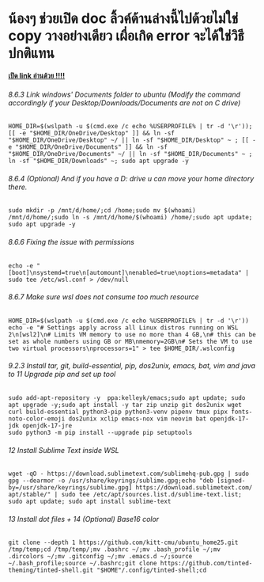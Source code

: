 # น้องๆ ช่วยเปิด doc ลิ้วค์ด้านล่างนี้ไปด้วยไม่ใช่ copy วางอย่างเดียว เผื่อเกิด error จะได้ใช่วิธีปกติแทน

**[เปิด link อ่านด้วย !!!!](https://cmu.to/cs111env)**

###### 8.6.3 Link windows' Documents folder to ubuntu (Modify the command accordingly if your Desktop/Downloads/Documents are not on C drive)
```
HOME_DIR=$(wslpath -u $(cmd.exe /c echo %USERPROFILE% | tr -d '\r')); [[ -e "$HOME_DIR/OneDrive/Desktop" ]] && ln -sf "$HOME_DIR/OneDrive/Desktop" ~/ || ln -sf "$HOME_DIR/Desktop" ~ ; [[ -e "$HOME_DIR/OneDrive/Documents" ]] && ln -sf "$HOME_DIR/OneDrive/Documents" ~/ || ln -sf "$HOME_DIR/Documents" ~ ; ln -sf "$HOME_DIR/Downloads" ~; sudo apt upgrade -y
```

###### 8.6.4 (Optional) And if you have a D: drive u can move your home directory there.
```
sudo mkdir -p /mnt/d/home/;cd /home;sudo mv $(whoami) /mnt/d/home/;sudo ln -s /mnt/d/home/$(whoami) /home/;sudo apt update; sudo apt upgrade -y
```

###### 8.6.6 Fixing the issue with permissions
```
echo -e "[boot]\nsystemd=true\n[automount]\nenabled=true\noptions=metadata" | sudo tee /etc/wsl.conf > /dev/null
```

###### 8.6.7 Make sure wsl does not consume too much resource 
```
HOME_DIR=$(wslpath -u $(cmd.exe /c echo %USERPROFILE% | tr -d '\r'))
echo -e "# Settings apply across all Linux distros running on WSL 2\n[wsl2]\n# Limits VM memory to use no more than 4 GB,\n# this can be set as whole numbers using GB or MB\nmemory=2GB\n# Sets the VM to use two virtual processors\nprocessors=1" > tee $HOME_DIR/.wslconfig
```

###### 9.2.3 Install tar, git,  build-essential, pip, dos2unix, emacs, bat, vim and  java to 11 Upgrade pip and set up tool
```
sudo add-apt-repository -y  ppa:kelleyk/emacs;sudo apt update; sudo apt upgrade -y;sudo apt install -y tar zip unzip git dos2unix wget curl build-essential python3-pip python3-venv pipenv tmux pipx fonts-noto-color-emoji dos2unix xclip emacs-nox vim neovim bat openjdk-17-jdk openjdk-17-jre
sudo python3 -m pip install --upgrade pip setuptools
```

###### 12 Install Sublime Text inside WSL
```
wget -qO - https://download.sublimetext.com/sublimehq-pub.gpg | sudo gpg --dearmor -o /usr/share/keyrings/sublime.gpg;echo "deb [signed-by=/usr/share/keyrings/sublime.gpg] https://download.sublimetext.com/ apt/stable/" | sudo tee /etc/apt/sources.list.d/sublime-text.list; sudo apt update; sudo apt install sublime-text
```

###### 13 Install dot files + 14 (Optional) Base16 color  
```
git clone --depth 1 https://github.com/kitt-cmu/ubuntu_home25.git /tmp/temp;cd /tmp/temp/;mv .bashrc ~/;mv .bash_profile ~/;mv .dircolors ~/;mv .gitconfig ~/;mv .emacs.d ~/;source ~/.bash_profile;source ~/.bashrc;git clone https://github.com/tinted-theming/tinted-shell.git "$HOME"/.config/tinted-shell;cd
```
